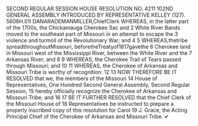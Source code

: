 SECOND REGULAR SESSION
HOUSE RESOLUTION NO. 4211
102ND GENERAL ASSEMBLY
INTRODUCED BY REPRESENTATIVE KELLEY (127).
5606H.01I DANARADEMANMILLER,ChiefClerk
WHEREAS, in the latter part of the 1700s, the Chickamauga Cherokee Sac and
2 White River Bands moved to the southeast part of Missouri in an attempt to escape the
3 violence and turmoil of the Revolutionary War; and
4
5 WHEREAS,thetribe spreadthroughoutMissouri, beforetheTreatyof1817gavethe
6 Cherokee land in Missouri west of the Mississippi River, between the White River and the
7 Arkansas River; and
8
9 WHEREAS, the Cherokee Trail of Tears passed through Missouri; and
10
11 WHEREAS, the Cherokee of Arkansas and Missouri Tribe is worthy of recognition:
12
13 NOW THEREFORE BE IT RESOLVED that we, the members of the Missouri
14 House of Representatives, One Hundred Second General Assembly, Second Regular Session,
15 hereby officially recognize the Cherokee of Arkansas and Missouri Tribe; and
16
17 BE IT FURTHER RESOLVED that the Chief Clerk of the Missouri House of
18 Representatives be instructed to prepare a properly inscribed copy of this resolution for Carol
19 J. Grace, the Acting Principal Chief of the Cherokee of Arkansas and Missouri Tribe.
✔